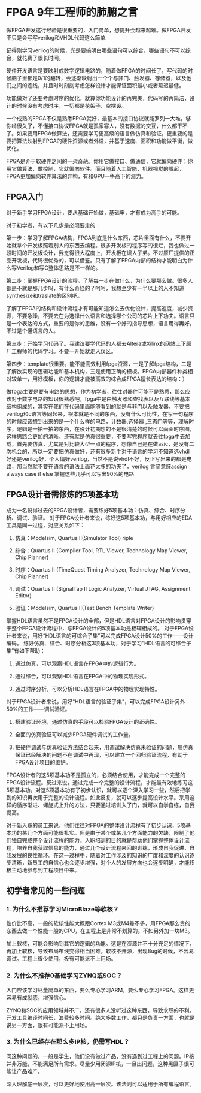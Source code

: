 # FPGA 9年工程师的肺腑之言

做FPGA开发这行经验是很重要的，入门简单，想提升会越来越难。做FPGA开发不只是会写写verilog和VHDL代码这么简单.

记得刚学习verilog的时候，光是要搞明白哪些语句可以综合，哪些语句不可以综合，就花费了很长时间。

硬件开发语言是要映射成数字逻辑电路的，随着做FPGA的时间长了，写代码的时候脑子里都是0/1的翻转，会逐渐映射出一个个与非门、触发器、存储器，以及他们之间的连线，并且时时刻刻考虑怎样设计才能保证面积最小或者延迟最低。

功能做对了还要考虑时序的优化，就算你功能设计的再完美，代码写的再简洁，设计的时候没有考虑时序，一切都是花架子、空摆设。

一个成熟的FPGA不仅是熟悉FPGA就好，最基本的接口协议就能罗列一大堆，够你啃很久了，不懂接口协议FPGA就是孤家寡人，没有数据的交互，什么都干不了。如果要用FPGA做算法，还需要学习更高级的语言做仿真和验证，更重要的是要把算法映射到FPGA的硬件资源或者外设，并基于速度、面积和功能做平衡，做优化。

FPGA是介于软硬件之间的一朵奇葩。你用它做接口、做通信，它就偏向硬件；你用它做算法、做控制，它就偏向软件。而且随着人工智能、机器视觉的崛起，FPGA更加偏向软件算法的异构，有和GPU一争高下的潜力。

## FPGA入门

对于新手学习FPGA设计，要从基础开始做，基础牢，才有成为高手的可能。

  

对于初学者，有以下几步是必须要走的：

  

第一步：学习了解FPGA结构，FPGA到底是什么东西，芯片里面有什么，不要开始就拿个开发板照着别人的东西去编程。很多开发板的程序写的很烂，我也做过一段时间的开发板设计，我觉得很大程度上，开发板在误人子弟。不过原厂提供的正品开发板，代码很优秀的，可以借鉴。只有了解了FPGA内部的结构才能明白为什么写Verilog和写C整体思路是不一样的。

  

第二步：掌握FPGA设计的流程。了解每一步在做什么，为什么要那么做。很多人都是不就是那几步吗，有什么奇怪的？呵呵，我想至少有一半以上的人不知道synthesize和traslate的区别吧。

  

了解了FPGA的结构和设计流程才有可能知道怎么去优化设计，提高速度，减少资源，不要急躁，不要去在为选择什么语言和选择哪个公司的芯片上下功夫。语言只是一个表达的方式，重要的是你的思维，没有一个好的指导思想，语言用得再好，不过是个懂语言的人。

  

第三步：开始学习代码了。我建议要学代码的人都去Altera或Xilinx的网站上下原厂工程师的代码学习。不要一开始就走入误区。

  

第四步：template很重要。能不能高效利用fpga资源，一是了解fpga结构，二是了解欲实现的逻辑功能和基本机构，三是使用正确的模板。FPGA内部器件种类相对较单一，用好模板，你的逻辑才能被高效的综合成FPGA擅长表达的结构：）

  

做fpga主要是要有电路的思想，作为初学者，往往对器件可能不是熟悉，那么应该对于数字电路的知识很熟悉吧，fpga中是由触发器和查找表以及互联线等基本结构组成的，其实在我们在代码里面能够看到的就是与非门以及触发器，不要把verilog和c语言等同起来，根本就是不同的东西，没有什么可比性，在写一句程序的时候应该想到出来的是一个什么样的电路，计数器,选择器 ,三态门等等，理解时序，逻辑是一拍一拍的东西，在设计初期想的不是很清楚的时候可以画画时序图，这样思路会更加的清晰，还有就是仿真很重要，不要写完程序就去往fpga中去加载，首先要仿真，尤其是对比较大型一点的程序，想像自己是在做asic，是没有二次机会的，所以一定要把仿真做好，还有很多新手对于语言的学习不知道选vhdl好还是verilog好，个人偏好verilog，当然不是说vhdl不好，反正写出来的都是电路，那当然就不要在语言的语法上面花太多的功夫了，verilog 言简意赅assign always case if else 掌握这些几乎可以写出90%的电路


## FPGA设计者需修炼的5项基本功

成为一名说得过去的FPGA设计者，需要练好5项基本功：仿真、综合、时序分析、调试、验证。
对于FPGA设计者来说，练好这5项基本功，与用好相应的EDA工具是同一过程，对应关系如下：

1. 仿真：Modelsim, Quartus II(Simulator Tool) riple

2. 综合：Quartus II (Compiler Tool, RTL Viewer, Technology Map Viewer, Chip Planner)

3. 时序：Quartus II (TimeQuest Timing Analyzer, Technology Map Viewer, Chip Planner)

4. 调试：Quartus II (SignalTap II Logic Analyzer, Virtual JTAG, Assignment Editor)

5. 验证：Modelsim, Quartus II(Test Bench Template Writer)

掌握HDL语言虽然不是FPGA设计的全部，但是HDL语言对FPGA设计的影响贯穿于整个FPGA设计流程中，与FPGA设计的5项基本功是相辅相成的。
对于FPGA设计者来说，用好“HDL语言的可综合子集”可以完成FPGA设计50%的工作——设计编码。
练好仿真、综合、时序分析这3项基本功，对于学习“HDL语言的可综合子集”有如下帮助：

1. 通过仿真，可以观察HDL语言在FPGA中的逻辑行为。

2. 通过综合，可以观察HDL语言在FPGA中的物理实现形式。

3. 通过时序分析，可以分析HDL语言在FPGA中的物理实现特性。

对于FPGA设计者来说，用好“HDL语言的验证子集”，可以完成FPGA设计另外50%的工作——调试验证。

1. 搭建验证环境，通过仿真的手段可以检验FPGA设计的正确性。

2. 全面的仿真验证可以减少FPGA硬件调试的工作量。

3. 把硬件调试与仿真验证方法结合起来，用调试解决仿真未验证的问题，用仿真保证已经解决的问题不在调试中再现，可以建立一个回归验证流程，有助于FPGA设计项目的维护。

FPGA设计者的这5项基本功不是孤立的，必须结合使用，才能完成一个完整的FPGA设计流程。反过来说，通过完成一个完整的设计流程，才能最有效地练习这5项基本功。对这5项基本功有了初步认识，就可以逐个深入学习一些，然后把学到的知识再次用于完整的设计流程。如此反复，就可以逐步提高设计水平。采用这样的循序渐进、螺旋式上升的方法，只要通过培训入了门，就可以自学自练，自我提高。

对于新入职的员工来说，他们往往对FPGA的整体设计流程有了初步认识，5项基本功的某几个方面可能很扎实。但是由于某个或某几个方面能力的欠缺，限制了他们独自完成整个设计流程的能力。入职培训的目的就是帮助他们掌握整体设计流程，培养自我获取信息的能力，通过几个设计流程来回的训练，形成自我促进、自我发展的良性循环。在这一过程中，随着对工作涉及的知识的广度和深度的认识逐步清晰，新员工的自信心也会逐步增强，对个人的发展方向也会逐步明确，才能积极主动地参与到工程项目中来。

## 初学者常见的一些问题

### **1. 为什么不推荐学习MicroBlaze等软核？**

性价比不高，一般的软核性能大概跟Cortex M3或M4差不多，用FPGA那么贵的东西去做一个性能一般的CPU，在工程上是非常不划算的。不如另外加一块M3。

加上软核，可能会影响到其它的逻辑的功能。这是在资源并不十分充足的情况下，再加上软核，导致布局布线变得相当困难。软核不开源，出现Bug的时候，不容易调试。工程上很少使用，极有可能派不上用场。

### **2. 为什么不推荐0基础学习ZYNQ或SOC？**

入门应该学习尽量简单的东西，要么专心学习ARM，要么专心学习FPGA。这样更容易有成就感，增强信心。

ZYNQ和SOC的应用领域并不广，还有很多人没听过这种东西，导致求职的不利。开发工具编译时间长，浪费较多时间。绝大多数工作，都只是负责一方面，也就是说另一方面，很有可能派不上用场。

### **3. 为什么已经存在那么多IP核，仍需写HDL？**

问这种问题的，一般是学生，他们没有做过产品，没有遇到过工程上的问题。IP核并非万能，不能满足所有需求。尽量少用闭源IP核，一旦出问题，这种黑匣子很可能让产品难产。

深入理解底一层次，可以更好地使用高一层次。该法则可以适用于所有编程语言。

